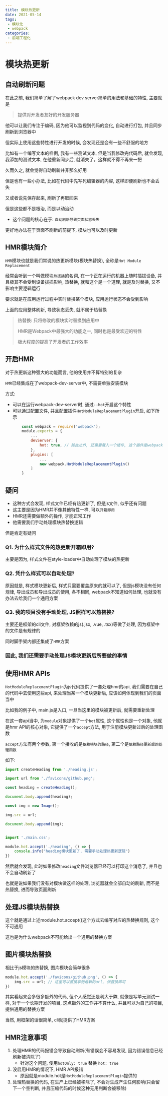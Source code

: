 ```yaml
---
title: 模块热更新
date: 2021-05-14
tags:
 - 模块化
 - webpack
categories: 
 - 前端工程化
---
```


# 模块热更新

## 自动刷新问题

在此之前, 我们简单了解了webpack dev server简单的用法和基础的特性, 主要就是

> 提供对开发者友好的开发服务器

他可以让我们专注于编码, 因为他可以监视到代码的变化, 自动进行打包, 并且同步刷新到浏览器中

但实际上使用这些特性进行开发的时候, 会发现还是会有一些不舒服的地方

比如有一个编写文本的样例, 我有一些测试文本, 但是当我修改完代码后, 就会发现, 我添加的测试文本, 在他重新同步后, 就消失了。这样就不得不再来一把

久而久之, 就会觉得自动刷新并非那么好用

但是也有一些小办法, 比如在代码中先写死编辑器的内容, 这样即便刷新也不会丢失

又或者说先保存起来, 刷新了再取回来

但是这些都不是根治, 而是以动治动

+ 这个问题的核心在于: `自动刷新导致页面状态丢失`

更好地办法在于页面不刷新的前提下, 模块也可以及时更新

## HMR模块简介

`HMR`模块也就是我们常说的热更新模块(模块热替换), 全称是`Hot Module Replacement`

经常会听到一个叫做模块`热拔插`的名词, 在一个正在运行的机器上随时插拔设备, 并且极其不会受到设备拔插影响, 热替换, 就和这个是一个道理, 就是及时替换, 又不影响主要逻辑运行

要求就是在应用运行过程中实时替换某个模块, 应用运行状态不会受到影响

上面的应用整体刷新, 导致状态丢失, 就不属于热替换

> 热替换: 只将修改的模块实时替换到应用中
> 
> HMR是Webpack中最强大的功能之一, 同时也是最受欢迎的特性
> 
>极大程度的提高了开发者的工作效率

## 开启HMR

对于热更新这种强大的功能而言, 他的使用并不算特别的复杂

`HMR`已经集成在了webpack-dev-server中, 不需要单独安装模块

方式:

+ 可以在运行webpack-dev-server时, 通过`--hot`开启这个特性
+ 可以通过配置文件, 并且配置插件`HotModuleReplacementPlugin`开启, 如下所示
    ```javaScript
        const webpack = require('webpack');
        module.exports = {
            ...
            devServer: {
                hot: true, // 除此之外, 还需要载入一个插件, 这个插件是webpack一个内置的模块, 叫做HotModuleReplacementPlugin
            },
            plugins: [
                ...
                new webpack.HotModuleReplacementPlugin()
            ]
        }
    ```

## 疑问

+ 这种方式会发现, 样式文件已经有热更新了, 但是js文件, 似乎还有问题
+ 这主要是因为HMR并不像其他特性一样, 可以`开箱即用`
+ HMR还需要做额外的操作, 才能正常工作
+ 他需要我们手动处理模块热替换逻辑

但是肯定有疑问

### Q1. 为什么样式文件的热更新开箱即用?

主要是因为, 样式文件在style-loader中自动处理了模块的热更新

### Q2. 凭什么样式可以自动处理?

原因就是, 样式模块更新后, 样式只需要覆盖原来的就可以了, 但是js模块没有任何规律, 导出成员和导出成员的使用, 各不相同, webpack不知道如何处理, 也就没有办法去给我们一个通用方案

### Q3. 我的项目没有手动处理, JS照样可以热替换?

主要还是框架的cli文件, 对框架依赖的js(.jsx, .vue, .tsx)等做了处理, 因为框架中的文件是有规律的

同时脚手架内部还集成了`HMR`方案

### 因此, 我们还需要手动处理JS模块更新后所要做的事情

## 使用HMR APIs

`HotModuleReplacementPlugin`为js代码提供了一套处理hmr的api, 我们需要在自己的代码中去使用这些api, 来处理当某一个模块更新后, 应该如何体现到我们的页面当中

比如我的例子中, main.js是入口, 一旦当这里的模块被更新后, 就需要重新处理

在这一套api当中, 为`module`对象提供了一个`hot`属性, 这个属性也是一个对象, 他就是hmr API的核心对象, 它提供了一个`accept`方法, 用于注册模块更新过后的处理函数

`accept`方法有两个参数, 第一个接收的是`依赖模块的路径`, 第二个是`依赖路径更新后的处理函数`

如下:

```javaScript
import createHeading from './heading.js';

import url from './favicons/github.png';

const heading = createHeading();

document.body.append(heading);

const img = new Image();

img.src = url;

document.body.append(img);


import './main.css';

module.hot.accept('./heading', () => {
    console.info("heading模块更新了, 需要手动处理热更新逻辑")
})
```

然后就会发现, 此时如果修改`heading`文件浏览器已经可以打印这个消息了, 并且也不会自动刷新了

也就是说如果我们没有对模块做这样的处理, 浏览器就会全部自动的刷新, 而不是热替换, 进而导致页面刷新

## 处理JS模块热替换

这个就是通过上述module.hot.accept()这个方式去编写对应的热替换规则, 这个不可通用

这也是为什么webpack不可能给出一个通用的替换方案

## 图片模块热替换

相比于js模块的热替换, 图片模块会简单很多

```javaScript
module.hot.accept('./favicons/github.png', () => {
    img.src = url; // 这里可以直接拿到最新的url, 做替换即可
})
```

其实看起来会多很多额外的代码, 但个人感觉还是利大于弊, 就像是写单元测试一样, 对于一个长期开发的项目, 这点额外的工作并不算什么, 并且可以为自己的项目, 提供通用的替换方案

当然, 用框架的话很简单, cli就提供了HMR方案

## HMR注意事项

1. 处理HMR的代码报错会导致自动刷新(有错误会不容易发现, 因为错误信息已经刷新被清除了)
   - 针对这个问题, 使用`hotOnly: true` 替换 `hot: true`
2. 没启用HMR的情况下, HMR API报错
   - 原因就是module.hot是`HotModuleReplacementPlugin`提供的 
3. 处理热替换的代码, 在生产上已经被移除了, 不会对生成产生任何影响(只会留下一个空判断, 并且压缩代码的时候这种无用判断会被移除)


